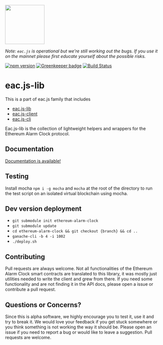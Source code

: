[<img src="https://s3.amazonaws.com/chronologic.network/ChronoLogic_logo.svg" width="128px">](https://github.com/chronologic)

_Note: `eac.js` is operational but we're still working out the bugs. If you use it on the mainnet please first educate yourself about the possible risks._ 

[![npm version](https://badge.fury.io/js/eac.js-lib.svg)](https://badge.fury.io/js/eac.js-lib)
[![Greenkeeper badge](https://badges.greenkeeper.io/ethereum-alarm-clock/eac.js-lib.svg)](https://greenkeeper.io/)
[![Build Status](https://travis-ci.org/ethereum-alarm-clock/eac.js-lib.svg?branch=master)](https://travis-ci.org/ethereum-alarm-clock/eac.js-lib)

# eac.js-lib

This is a part of eac.js family that includes 
* [eac.js-lib](https://github.com/ethereum-alarm-clock/eac.js-lib)
* [eac.js-client](https://github.com/ethereum-alarm-clock/eac.js-client)
* [eac.js-cli](https://github.com/ethereum-alarm-clock/eac.js-cli)

Eac.js-lib is the collection of lightweight helpers and wrappers for the Ethereum Alarm Clock protocol.  

## Documentation

[Documentation is available!](https://ethereum-alarm-clock.github.io/eac.js-lib/)

## Testing

Install mocha `npm i -g mocha` and `mocha` at the root of the directory to run the test script on an isolated virtual blockchain using mocha.

## Dev version deployment

* `git submodule init ethereum-alarm-clock`
* `git submodule update`
* `cd ethereum-alarm-clock && git checkout {branch} && cd ..`
* `ganache-cli -b 4 -i 1002`
* `./deploy.sh`

## Contributing

Pull requests are always welcome. Not all functionalities of the Ethereum Alarm Clock smart contracts are translated to this library, it was mostly just utilities needed to write the client and grew from there. If you need some functionality and are not finding it in the API docs, please open a issue or contribute a pull request.

## Questions or Concerns?

Since this is alpha software, we highly encourage you to test it, use it and try to break it. We would love your feedback if you get stuck somewhere or you think something is not working the way it should be. Please open an issue if you need to report a bug or would like to leave a suggestion. Pull requests are welcome.
